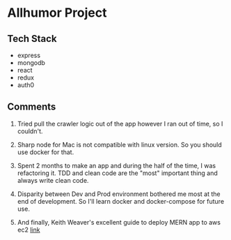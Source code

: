 # Allhumor Project

## Tech Stack

* express
* mongodb
* react
* redux
* auth0

## Comments

1.  Tried pull the crawler logic out of the app however I ran out of time, so I couldn't.

2.  Sharp node for Mac is not compatible with linux version. So you should use docker for that.

3.  Spent 2 months to make an app and during the half of the time, I was refactoring it. TDD and clean code are the "most" important thing and always write clean code.

4.  Disparity between Dev and Prod environment bothered me most at the end of development.
    So I'll learn docker and docker-compose for future use.

5.  And finally, Keith Weaver's excellent guide to deploy MERN app to aws ec2 [link](https://medium.com/@Keithweaver_/setting-up-mern-stack-on-aws-ec2-6dc599be4737)
